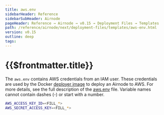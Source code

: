 ```yaml
---
title: aws.env
sidebarHeader: Reference
sidebarSubHeader: Airnode
pageHeader: Reference → Airnode → v0.15 → Deployment Files → Templates
path: /reference/airnode/next/deployment-files/templates/aws-env.html
version: v0.15
outline: deep
tags:
---
```


<VersionWarning/>

<PageHeader/>

<SearchHighlight/>

<FlexStartTag/>

# {{$frontmatter.title}}

The `aws.env` contains AWS credentials from an IAM user. These credentials are
used by the Docker
[deployer image](/reference/airnode/next/docker/deployer-image.md) to deploy an
Airnode to AWS. For more details, see the full description of the
[aws.env](/reference/airnode/next/deployment-files/templates/aws-env.md) file.
Variable names cannot contain dashes (-) or start with a number.

```sh
AWS_ACCESS_KEY_ID=<FILL_*>
AWS_SECRET_ACCESS_KEY=<FILL_*>
```

<FlexEndTag/>
